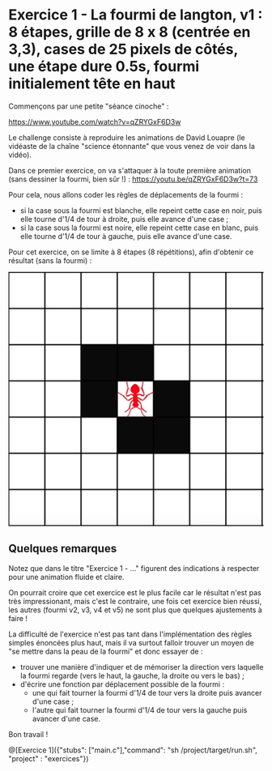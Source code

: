 # Exercice 1 - La fourmi de langton, v1 : 8 étapes, grille de 8 x 8 (centrée en 3,3), cases de 25 pixels de côtés, une étape dure 0.5s, fourmi initialement tête en haut

Commençons par une petite "séance cinoche" :

https://www.youtube.com/watch?v=qZRYGxF6D3w

Le challenge consiste à reproduire les animations de David Louapre (le vidéaste de la chaîne "science étonnante" que vous venez de voir dans la vidéo).

Dans ce premier exercice, on va s'attaquer à la toute première animation (sans dessiner la fourmi, bien sûr !) : https://youtu.be/qZRYGxF6D3w?t=73

Pour cela, nous allons coder les règles de déplacements de la fourmi :
- si la case sous la fourmi est blanche, elle repeint cette case en noir, puis elle tourne d'1/4 de tour à droite, puis elle avance d'une case ;
- si la case sous la fourmi est noire, elle repeint cette case en blanc, puis elle tourne d'1/4 de tour à gauche, puis elle avance d'une case.

Pour cet exercice, on se limite à 8 étapes (8 répétitions), afin d'obtenir ce résultat (sans la fourmi) :

![fourmi1](img/ex1.png)

## Quelques remarques

Notez que dans le titre "Exercice 1 - ..." figurent des indications à respecter pour une animation fluide et claire.

On pourrait croire que cet exercice est le plus facile car le résultat n'est pas très impressionant, mais c'est le contraire, une fois cet exercice bien réussi, les autres (fourmi v2, v3, v4 et v5) ne sont plus que quelques ajustements à faire !

La difficulté de l'exercice n'est pas tant dans l'implémentation des règles simples énoncées plus haut, mais il va surtout falloir trouver un moyen de "se mettre dans la peau de la fourmi" et donc essayer de :
- trouver une manière d'indiquer et de mémoriser la direction vers laquelle la fourmi regarde (vers le haut, la gauche, la droite ou vers le bas) ;
- d'écrire une fonction par déplacement possible de la fourmi :
    * une qui fait tourner la fourmi d'1/4 de tour vers la droite puis avancer d'une case ;
    * l'autre qui fait tourner la fourmi d'1/4 de tour vers la gauche puis avancer d'une case.
    
Bon travail !

@[Exercice 1]({"stubs": ["main.c"],"command": "sh /project/target/run.sh", "project" : "exercices"})
